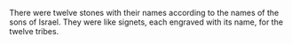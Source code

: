 There were twelve stones with their names according to the names of the sons of Israel. They were like signets, each engraved with its name, for the twelve tribes.
